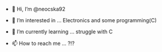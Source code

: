 - 👋 Hi, I’m @neocska92
- 👀 I’m interested in ... Electronics and some programming(C)
- 🌱 I’m currently learning ... struggle with C

- 📫 How to reach me ... ?!?

<!---
neocska92/neocska92 is a ✨ special ✨ repository because its `README.md` (this file) appears on your GitHub profile.
You can click the Preview link to take a look at your changes.
--->
